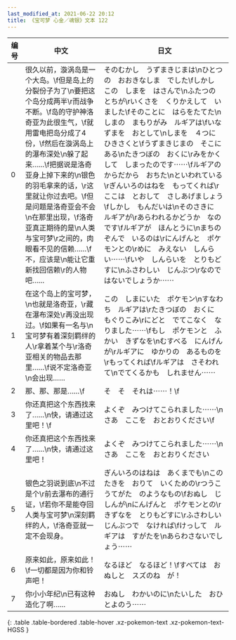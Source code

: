 ```yaml
---
last_modified_at: 2021-06-22 20:12
title: 《宝可梦 心金／魂银》文本 122
---
```

| 编号 | 中文 | 日文 |
| ---- | ---- | ---- |
| 0 | 很久以前，漩涡岛是一个大岛。\f但是岛上的分裂份子为了\n要把这个岛分成两半\r而战争不断。\f岛的守护神洛奇亚为此很生气，\f就用雷电把岛分成了4份，\f然后在漩涡岛上的瀑布深处\n躲了起来……\f把据说是洛奇亚身上掉下来的\n银色的羽毛拿来的话，\r这里就让你过去吧。\f但是问题是洛奇亚会不会\n在那里出现，\f洛奇亚真正期待的是\n人类与宝可梦\r之间的，肉眼看不见的信赖……\f不，应该是\n能让它重新找回信赖\r的人物吧…… | そのむかし　うずまきじまは\nひとつの　おおきなしま　でした\fしかし　この　しまを　はさんで\nふたつの　とちが\rいくさを　くりかえして　いました\fそのことに　はらをたてた\nしまの　まもりがみ　ルギアは\fいなずまを　おとして\nしまを　４つに　ひきさくと\fうずまきじまの　そこにある\nたきつぼの　おくに\rみをかくして　しまったのです⋯⋯\fルギアの　からだから　おちた\nといわれている\rぎんいろのはねを　もってくれば\rここは　とおして　さしあげましょう\fしかし　もんだいは\nそのさきに　ルギアが\rあらわれるかどうか　なのです\fルギアが　ほんとうに\nまちのぞんで　いるのは\rにんげんと　ポケモンとの\rめに　みえない　しんらい⋯⋯\fいや　しんらいを　とりもどすに\nふさわしい　じんぶつ\rなのではないでしょうか⋯⋯ |
| 1 | 在这个岛上的宝可梦，\n也就是洛奇亚，\r藏在瀑布深处\r再没出现过。\f如果有一名与\n宝可梦有着深刻羁绊的人\r拿着某个与\r洛奇亚相关的物品去那里……\f说不定洛奇亚\n会出现…… | この　しまにいた　ポケモン\nすなわち　ルギアは\rたきつぼの　おくに　もぐりこみ\rにどと　でてこなく　なりました⋯⋯\fもし　ポケモンと　ふかい　きずなを\nむすべる　にんげんが\rルギアに　ゆかりの　あるものを\rもってくれば\fルギアは　さそわれて\nでてくるかも　しれません⋯⋯ |
| 2 | 那、那、那是……\f | そ　そ　それは⋯⋯！\f |
| 3 | 你还真把这个东西找来了……\n快，请通过这里吧！\f | よくぞ　みつけてこられました⋯⋯\nさあ　ここを　おとおりください\f |
| 4 | 你还真把这个东西找来了……\n快，请通过这里吧！ | よくぞ　みつけてこられました⋯⋯\nさあ　ここを　おとおりください |
| 5 | 银色之羽说到底\n不过是个\r前去瀑布的通行证，\f若你不是能夺回人类与宝可梦\n深刻羁绊的人，\f洛奇亚就一定不会现身。 | ぎんいろのはねは　あくまでも\nこのたきを　おりて　いくための\rつうこうてがた　のようなもの\fおぬし　じしんが\nにんげんと　ポケモンとの\rきずなを　とりもどすに\rふさわしい　じんぶつで　なければ\fけっして　ルギアは　すがたを\nあらわさないでしょう⋯⋯ |
| 6 | 原来如此，原来如此！\f一切都是因为你和铃声吧！ | なるほど　なるほど！\fすべては　おぬしと　スズのね　が！ |
| 7 | 你小小年纪\n已有这种造化了啊…… | おぬし　わかいのに\nたいした　おひとよのう⋯⋯ |
{: .table .table-bordered .table-hover .xz-pokemon-text .xz-pokemon-text-HGSS }